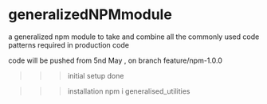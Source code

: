 # generalizedNPMmodule
a generalized npm module to take and combine all the commonly used code patterns required in production code

code will be pushed from 5nd May , on branch feature/npm-1.0.0


>>>initial setup done 

>>>installation npm i generalised_utilities
